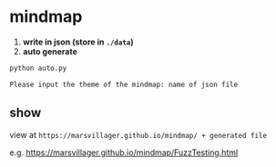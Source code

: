 # mindmap

1. **write in json (store in `./data`)**
2. **auto generate**

```sh
python auto.py

Please input the theme of the mindmap: name of json file
```

## show

view at `https://marsvillager.github.io/mindmap/ + generated file`

e.g. https://marsvillager.github.io/mindmap/FuzzTesting.html
